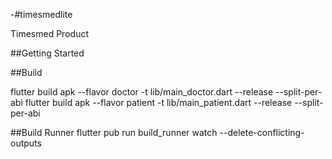 -#timesmedlite

Timesmed Product
 
##Getting Started

##Build

flutter build apk --flavor doctor -t lib/main_doctor.dart --release --split-per-abi
flutter build apk --flavor patient -t lib/main_patient.dart --release --split-per-abi

##Build Runner 
flutter pub run build_runner watch --delete-conflicting-outputs

